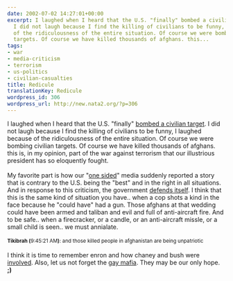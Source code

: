 ```yaml
---
date: 2002-07-02 14:27:01+00:00
excerpt: I laughed when I heard that the U.S. "finally" bombed a civilian target.
  I did not laugh because I find the killing of civilians to be funny, I laughed because
  of the ridiculousness of the entire situation. Of course we were bombing civilian
  targets. Of course we have killed thousands of afghans. this...
tags:
- war
- media-criticism
- terrorism
- us-politics
- civilian-casualties
title: Redicule
translationKey: Redicule
wordpress_id: 306
wordpress_url: http://new.nata2.org/?p=306
---
```


I laughed when I heard that the U.S. "finally" <a href="http://www.cnn.com/2002/WORLD/asiapcf/central/07/02/afghanistan.bombing/index.html">bombed a civilian target</a>. I did not laugh because I find the killing of civilians to be funny, I laughed because of the ridiculousness of the entire situation. Of course we were bombing civilian targets. Of course we have killed thousands of afghans. this is, in my opinion, part of the war against terrorism that our illustrious president has so eloquently fought. <br/><br/>My favorite part is how our "<a href="http://www.honestreporting.com/">one sided</a>" media suddenly reported a story that is contrary to the U.S. being the "best" and in the right in all situations. And in response to this criticism, the government <a href="http://www.washingtonpost.com/wp-dyn/articles/A9534-2002Jul1.html">defends itself</a>. I think that this is the same kind of situation you have.. when a cop shots a kind in the face because he "could have" had a gun. Those afghans at that wedding could have been armed and taliban and evil and full of anti-aircraft fire. And to be safe.. when a firecracker, or a candle, or an anti-aircraft missle, or a small child is seen.. we must annialate.<br/><br/><small><b>Tikibrah (</b>9:45:21 AM<b>)</b>: and those killed people in afghanistan are being unpatriotic</small><br/><br/>
I think it is time to remember enron and how chaney and bush were <a href="http://rense.com/general26/dontkn.htm">involved</a>. Also, let us not forget the <a href="http://channels.netscape.com/ns/news/ns/story.jsp?floc=FF-PLS-PLS&id=403628696&dt=20020702061000&w=RTR&coview=">gay mafia</a>. They may be our only hope. <b>;)</b>